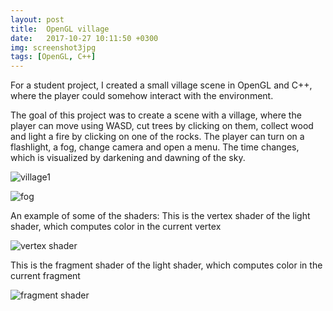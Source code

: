 ```yaml
---
layout: post
title:  OpenGL village
date:   2017-10-27 10:11:50 +0300
img: screenshot3jpg
tags: [OpenGL, C++]
---
```

For a student project, I created a small village scene in OpenGL and C++, where the player could
somehow interact with the environment. 

The goal of this project was to create a scene with a village, where the player can move using WASD, 
cut trees by clicking on them, collect wood and light a fire by clicking on one of the rocks.
The player can turn on a flashlight, a fog, change camera and open a menu. The time changes, which is visualized by 
darkening and dawning of the sky.

![village1]({{site.baseurl}}/images/pages/PGR/screenshot1.jpg)

![fog]({{site.baseurl}}/images/pages/PGR/screenshot2.jpg)

An example of some of the shaders: 
This is the vertex shader of the light shader, which computes color in the current vertex

![vertex shader]({{site.baseurl}}/images/pages/PGR/openglvert.jpg)

This is the fragment shader of the light shader, which computes color in the current fragment

![fragment shader]({{site.baseurl}}/images/pages/PGR/openglfrag.jpg)